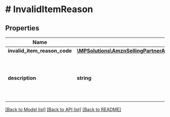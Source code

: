 # # InvalidItemReason

## Properties

Name | Type | Description | Notes
------------ | ------------- | ------------- | -------------
**invalid_item_reason_code** | [**\MPSolutions\AmznSellingPartnerApi\Models\FulfillmentOutbound\InvalidItemReasonCode**](InvalidItemReasonCode.md) |  |
**description** | **string** | A human readable description of the invalid item reason code. |

[[Back to Model list]](../../README.md#models) [[Back to API list]](../../README.md#endpoints) [[Back to README]](../../README.md)
